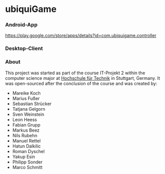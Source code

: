 # ubiquiGame

### Android-App
https://play.google.com/store/apps/details?id=com.ubiquigame.controller

### Desktop-Client

### About
This project was started as part of the course IT-Projekt 2 within the computer science major at [Hochschule für Technik](https://www.hft-stuttgart.de/) in Stuttgart, Germany. It was open-sourced after the conclusion of the course and was created by:

* Mareike Koch
* Marius Fußer
* Sebastian Strücker
* Tatjana Gelgorn
* Sven Weinstein
* Leon Heess
* Fabian Grupp
* Markus Beez
* Nils Rubehn
* Manuel Rettel
* Hatun Dalkilic
* Roman Dyschel
* Yakup Esin
* Philipp Sonder
* Marco Schmitt
